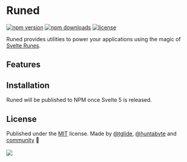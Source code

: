 # Runed

<!-- automd:badges license name="runed" color="green" github="svecosystem/runed" -->

[![npm version](https://flat.badgen.net/npm/v/runed?color=green)](https://npmjs.com/package/runed)
[![npm downloads](https://flat.badgen.net/npm/dm/runed?color=green)](https://npmjs.com/package/runed)
[![license](https://flat.badgen.net/github/license/svecosystem/runed?color=green)](https://github.com/svecosystem/runed/blob/main/LICENSE)

<!-- /automd -->

Runed provides utilities to power your applications using the magic of [Svelte Runes](https://svelte.dev/blog/runes).

## Features

<!-- TODO -->

## Installation

Runed will be published to NPM once Svelte 5 is released.

## License

<!-- automd:contributors license=MIT author="huntabyte" -->

Published under the [MIT](https://github.com/svecosystem/runed/blob/main/LICENSE) license.
Made by [@tglide](https://github.com/tglide), [@huntabyte](https://github.com/huntabyte) and [community](https://github.com/svecosystem/runed/graphs/contributors) 💛
<br><br>
<a href="https://github.com/svecosystem/runed/graphs/contributors">
<img src="https://contrib.rocks/image?repo=svecosystem/runed" />
</a>

<!-- /automd -->
